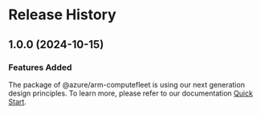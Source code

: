 # Release History
    
## 1.0.0 (2024-10-15)

### Features Added

The package of @azure/arm-computefleet is using our next generation design principles. To learn more, please refer to our documentation [Quick Start](https://aka.ms/azsdk/js/mgmt/quickstart).
